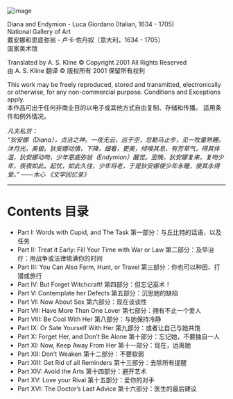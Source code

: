 
![image](https://github.com/Bluebear77/ni_ting_de_dao/assets/119409649/696e6b6c-beca-404f-9713-cb498e49bf13)


Diana and Endymion - Luca Giordano (Italian, 1634 - 1705)<br/>
National Gallery of Art<br/>
戴安娜和恩底弥翁 - 卢卡·佐丹奴（意大利，1634 - 1705）<br/>
国家美术馆

Translated by A. S. Kline © Copyright 2001 All Rights Reserved<br/>
由 A. S. Kline 翻译 © 版权所有 2001 保留所有权利

This work may be freely reproduced, stored and transmitted, electronically or otherwise, for any non-commercial purpose. Conditions and Exceptions apply.<br/>
本作品可出于任何非商业目的以电子或其他方式自由复制、存储和传播。 适用条件和例外情况。

_凡夫私货：<br/>
“狄安娜（Diana），贞洁之神。一夜无云，巡于空，忽勒马止步，见一牧童熟睡。沐月光，美极。狄安娜动情，下降，细看，更美，倾嗅其息，有芳草气，得其体温，狄安娜动吻，少年恩底弥翁（Endymion）醒觉。翌晚，狄安娜复来，复吻少年，夜夜如此。起忧，如此久往，少年将老，于是狄安娜使少年永睡，使其永得爱。” ——木心 《文学回忆录》_

***

# Contents 目录

- Part I: Words with Cupid, and The Task 第一部分：与丘比特的话语，以及任务
- Part II: Treat it Early: Fill Your Time with War or Law 第二部分：及早治疗：用战争或法律填满你的时间
- Part III: You Can Also Farm, Hunt, or Travel 第三部分：你也可以种田、打猎或旅行
- Part IV: But Forget Witchcraft! 第四部分：但忘记巫术！
- Part V: Contemplate her Defects 第五部分：沉思她的缺陷
- Part VI: Now About Sex 第六部分：现在谈谈性
- Part VII: Have More Than One Lover 第七部分：拥有不止一个爱人
- Part VIII: Be Cool With Her 第八部分：与她保持冷静
- Part IX: Or Sate Yourself With Her 第九部分：或者让自己与她共饱
- Part X: Forget Her, and Don’t Be Alone 第十部分：忘记她，不要独自一人
- Part XI: Now, Keep Away From Her 第十一部分：现在，远离她
- Part XII: Don’t Weaken 第十二部分：不要软弱
- Part XIII: Get Rid of all Reminders 第十三部分：去除所有提醒
- Part XIV: Avoid the Arts 第十四部分：避开艺术
- Part XV: Love your Rival 第十五部分：爱你的对手
- Part XVI: The Doctor’s Last Advice 第十六部分：医生的最后建议
